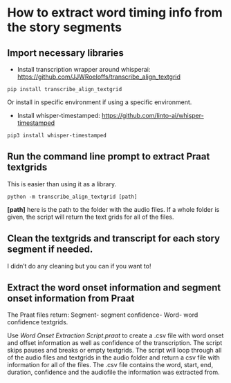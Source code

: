 # How to extract word timing info from the story segments

## Import necessary libraries

-   Install transcription wrapper around whisperai: <https://github.com/JJWRoeloffs/transcribe_align_textgrid>

`pip install transcribe_align_textgrid`

Or install in specific environment if using a specific environment.

-   Install whisper-timestamped: <https://github.com/linto-ai/whisper-timestamped>

`pip3 install whisper-timestamped`

## Run the command line prompt to extract Praat textgrids

This is easier than using it as a library.

`python -m transcribe_align_textgrid [path]`

**[path]** here is the path to the folder with the audio files. If a whole folder is given, the script will return the text grids for all of the files.

## Clean the textgrids and transcript for each story segment if needed.

I didn’t do any cleaning but you can if you want to!

## Extract the word onset information and segment onset information from Praat

The Praat files return: Segment- segment confidence- Word- word confidence textgrids.

Use *Word Onset Extraction Script.praat* to create a .csv file with word onset and offset information as well as confidence of the transcription. The script skips pauses and breaks or empty textgrids. The script will loop through all of the audio files and textgrids in the audio folder and return a csv file with information for all of the files. The .csv file contains the word, start, end, duration, confidence and the audiofile the information was extracted from.
